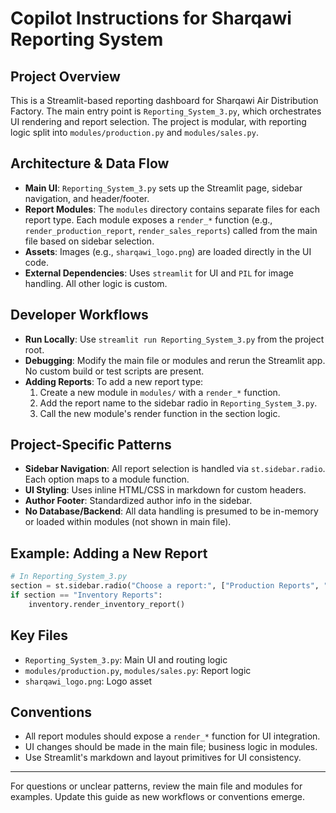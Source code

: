 # Copilot Instructions for Sharqawi Reporting System

## Project Overview
This is a Streamlit-based reporting dashboard for Sharqawi Air Distribution Factory. The main entry point is `Reporting_System_3.py`, which orchestrates UI rendering and report selection. The project is modular, with reporting logic split into `modules/production.py` and `modules/sales.py`.

## Architecture & Data Flow
- **Main UI**: `Reporting_System_3.py` sets up the Streamlit page, sidebar navigation, and header/footer.
- **Report Modules**: The `modules` directory contains separate files for each report type. Each module exposes a `render_*` function (e.g., `render_production_report`, `render_sales_reports`) called from the main file based on sidebar selection.
- **Assets**: Images (e.g., `sharqawi_logo.png`) are loaded directly in the UI code.
- **External Dependencies**: Uses `streamlit` for UI and `PIL` for image handling. All other logic is custom.

## Developer Workflows
- **Run Locally**: Use `streamlit run Reporting_System_3.py` from the project root.
- **Debugging**: Modify the main file or modules and rerun the Streamlit app. No custom build or test scripts are present.
- **Adding Reports**: To add a new report type:
  1. Create a new module in `modules/` with a `render_*` function.
  2. Add the report name to the sidebar radio in `Reporting_System_3.py`.
  3. Call the new module's render function in the section logic.

## Project-Specific Patterns
- **Sidebar Navigation**: All report selection is handled via `st.sidebar.radio`. Each option maps to a module function.
- **UI Styling**: Uses inline HTML/CSS in markdown for custom headers.
- **Author Footer**: Standardized author info in the sidebar.
- **No Database/Backend**: All data handling is presumed to be in-memory or loaded within modules (not shown in main file).

## Example: Adding a New Report
```python
# In Reporting_System_3.py
section = st.sidebar.radio("Choose a report:", ["Production Reports", "Sales Reports", "Inventory Reports"])
if section == "Inventory Reports":
    inventory.render_inventory_report()
```

## Key Files
- `Reporting_System_3.py`: Main UI and routing logic
- `modules/production.py`, `modules/sales.py`: Report logic
- `sharqawi_logo.png`: Logo asset

## Conventions
- All report modules should expose a `render_*` function for UI integration.
- UI changes should be made in the main file; business logic in modules.
- Use Streamlit's markdown and layout primitives for UI consistency.

---
For questions or unclear patterns, review the main file and modules for examples. Update this guide as new workflows or conventions emerge.
